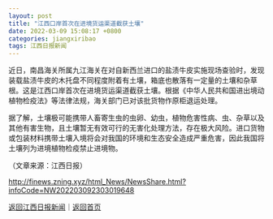 ```yaml
---
layout: post
title: "江西口岸首次在进境货运渠道截获土壤"
date: 2022-03-09 15:08:17 +0800
categories: jiangxiribao
tags: 江西日报新闻
---
```

<p>近日，南昌海关所属九江海关在对自新西兰进口的盐渍牛皮实施现场查验时，发现装载盐渍牛皮的木托盘不同程度附着有土壤，箱底也散落有一定量的土壤和杂草根。这是江西口岸首次在进境货运渠道截获土壤。根据《中华人民共和国进出境动植物检疫法》等法律法规，海关部门已对该批货物作原柜退运处理。</p><p>据了解，土壤极可能携带人畜寄生虫的虫卵、幼虫，植物危害性病、虫、杂草以及其他有害生物，且土壤暂无有效可行的无害化处理方法，存在极大风险。进口货物或包装材料携带土壤入境将会对我国的环境和生态安全造成严重危害，因此我国将土壤列为进境植物检疫禁止进境物。</p><p class="em_media">（文章来源：江西日报）</p>

<http://finews.zning.xyz/html_News/NewsShare.html?infoCode=NW202203092303019648>

[返回江西日报新闻](//finews.withounder.com/category/jiangxiribao.html)｜[返回首页](//finews.withounder.com/)